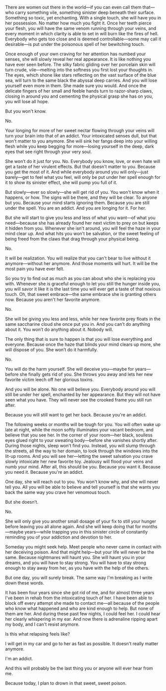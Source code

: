 There are women out there in the world—if you can even call them that—who carry something vile, something sinister deep beneath their surface. Something so toxic, yet enchanting. With a single touch, she will have you in her possession. No matter how much you fight it. Once her teeth pierce your flesh, you will have the same venom running through your veins, and every moment in which clarity is able to set in will burn like the fires of hell. Everybody who gets too close and is deemed controllable—some may call it desirable—is put under the poisonous spell of her bewitching touch.

Once enough of your own craving for her attention has numbed your senses, she will slowly reveal her real appearance. It is like nothing you have ever seen before. The silky fabric gliding over her porcelain skin will turn crude, vile—melting into the softness you first lost your thoughts in. The eyes, which shone like stars reflecting on the vast surface of the blue sea, will turn to the same black the abyssal deep carries. And you will lose yourself even more in them. She made sure you would. And once the delicate fingers of her small and feeble hands turn to razor-sharp claws, closing in around you and cementing the physical grasp she has on you, you will lose all hope.

But you won't know.

No.

Your longing for more of her sweet nectar flowing through your veins will turn your brain into that of an addict. Your intoxicated senses dull, but that won't matter to you anymore. She will sink her fangs deep into your willing flesh while you keep begging for more—losing yourself in the deep, dark eyes that see right through your very soul.

She won’t do it just for you. No. Everybody you know, love, or even hate will get a taste of her virulent effects. But that doesn't matter to you. Because you get the most of it. And while everybody around you will only—just barely—get to feel what you feel, will only be put under her spell enough for it to show its sinister effect, she will pump you full of it.

But slowly—ever so slowly—she will get rid of you. You won't know when it happens, or how. The signs will be there, and they will be clear. To anyone but you. Because your mind starts ignoring them. Because you are still under the spell. You are an addict. And you are longing for it. For her.

But she will start to give you less and less of what you want—of what you need—because she has already found her next victim to prey on but keeps it hidden from you. Whenever she isn't around, you will feel the haze in your mind clear up. And what hits you won't be salvation, or the sweet feeling of being freed from the claws that drag through your physical being.

No.

It will be realization. You will realize that you can't bear to live without it anymore—without her anymore. And those moments will hurt. It will be the most pain you have ever felt.

So you try to find out as much as you can about who she is replacing you with. Whenever she is graceful enough to let you still the hunger inside you, you will savor it like it is the last time you will ever get a taste of that noxious touch. Oh, that sweet embrace—the same embrace she is granting others now. Because you aren't her favorite anymore.

No.

She will be giving you less and less, while her new favorite prey floats in the same saccharine cloud she once put you in. And you can’t do anything about it. You won’t do anything about it. Nobody will.

The only thing that is sure to happen is that you will lose everything and everyone. Because once the haze that blinds your mind clears up more, she will dispose of you. She won’t do it harmfully.

No.

You will do the harm yourself. She will deceive you—maybe for years—before she finally gets rid of you. She throws you away and lets her new favorite victim leech off her glorious toxins.

And you will be alone. No one will believe you. Everybody around you will still be under her spell, enchanted by her appearance. But they will not have seen what you have. They will never see the crooked frame you still run after.

Because you will still want to get her back. Because you're an addict.

The following weeks or months will be tough for you. You will often wake up late at night, while the moon softly illuminates your vacant bedroom, and believe that you see her. In the corner of your room—her black, soulless eyes glued right to your sweating body—before she vanishes shortly after. During those nights, sleep won't find you. Instead, you will slump through the streets, all the way to her domain, to look through the windows into the lit-up rooms. And you will see her—letting the sweet salvation you crave slowly intoxicate her new favorite toy. Jealousy will flood your veins and numb your mind. After all, this should be you. Because you want it. Because you need it. Because you're an addict.

One day, she will reach out to you. You won't know why, and she will never tell you. All you will be able to believe and tell yourself is that she wants you back the same way you crave her venomous touch.

But she doesn’t.

No.

She will only give you another small dosage of your fix to still your hunger before leaving you all alone again. And she will keep doing that for months—maybe years—while trapping you in this sinister circle of constantly reminding you of your addiction and devotion to her.

Someday you might seek help. Meet people who never came in contact with her deceiving poison. And that might help—but your life will never be the same. Because nightmares will haunt you. She will haunt you in your dreams, and you will have to stay strong. You will have to stay strong enough to stay away from her, as you have with the help of the others.

But one day, you will surely break. The same way I'm breaking as I write down these words.

It has been four years since she got rid of me, and for almost three years I've been in rehab from the intoxicating touch of her. I have been able to block off every attempt she made to contact me—all because of the people who know what happened and who are kind enough to help. But none of them are her. And during these past few nights, I could feel her. I could hear her clearly whispering in my ear. And now there is adrenaline ripping apart my body, and I can't resist anymore.

Is this what relapsing feels like?

I will get in my car and go to her as fast as possible. It doesn't really matter anymore.

I'm an addict.

And this will probably be the last thing you or anyone will ever hear from me.

Because today, I plan to drown in that sweet, sweet poison.